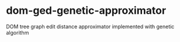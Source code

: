 # dom-ged-genetic-approximator
DOM tree graph edit distance approximator implemented with genetic algorithm
